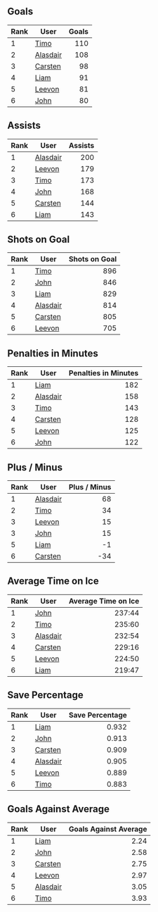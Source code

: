 ## Goals
| Rank | User | Goals |
| :--- | ---- | ---------: |
| 1 | [Timo](https://github.com/llevasseur/fantasy-hockey-league/blob/main/ROSTERS.md#Timo) |  110 |
| 2 | [Alasdair](https://github.com/llevasseur/fantasy-hockey-league/blob/main/ROSTERS.md#Alasdair) |  108 |
| 3 | [Carsten](https://github.com/llevasseur/fantasy-hockey-league/blob/main/ROSTERS.md#Carsten) |  98 |
| 4 | [Liam](https://github.com/llevasseur/fantasy-hockey-league/blob/main/ROSTERS.md#Liam) |  91 |
| 5 | [Leevon](https://github.com/llevasseur/fantasy-hockey-league/blob/main/ROSTERS.md#Leevon) |  81 |
| 6 | [John](https://github.com/llevasseur/fantasy-hockey-league/blob/main/ROSTERS.md#John) |  80 |
## Assists
| Rank | User | Assists |
| :--- | ---- | ---------: |
| 1 | [Alasdair](https://github.com/llevasseur/fantasy-hockey-league/blob/main/ROSTERS.md#Alasdair) |  200 |
| 2 | [Leevon](https://github.com/llevasseur/fantasy-hockey-league/blob/main/ROSTERS.md#Leevon) |  179 |
| 3 | [Timo](https://github.com/llevasseur/fantasy-hockey-league/blob/main/ROSTERS.md#Timo) |  173 |
| 4 | [John](https://github.com/llevasseur/fantasy-hockey-league/blob/main/ROSTERS.md#John) |  168 |
| 5 | [Carsten](https://github.com/llevasseur/fantasy-hockey-league/blob/main/ROSTERS.md#Carsten) |  144 |
| 6 | [Liam](https://github.com/llevasseur/fantasy-hockey-league/blob/main/ROSTERS.md#Liam) |  143 |
## Shots on Goal
| Rank | User | Shots on Goal |
| :--- | ---- | ---------: |
| 1 | [Timo](https://github.com/llevasseur/fantasy-hockey-league/blob/main/ROSTERS.md#Timo) |  896 |
| 2 | [John](https://github.com/llevasseur/fantasy-hockey-league/blob/main/ROSTERS.md#John) |  846 |
| 3 | [Liam](https://github.com/llevasseur/fantasy-hockey-league/blob/main/ROSTERS.md#Liam) |  829 |
| 4 | [Alasdair](https://github.com/llevasseur/fantasy-hockey-league/blob/main/ROSTERS.md#Alasdair) |  814 |
| 5 | [Carsten](https://github.com/llevasseur/fantasy-hockey-league/blob/main/ROSTERS.md#Carsten) |  805 |
| 6 | [Leevon](https://github.com/llevasseur/fantasy-hockey-league/blob/main/ROSTERS.md#Leevon) |  705 |
## Penalties in Minutes
| Rank | User | Penalties in Minutes |
| :--- | ---- | ---------: |
| 1 | [Liam](https://github.com/llevasseur/fantasy-hockey-league/blob/main/ROSTERS.md#Liam) |  182 |
| 2 | [Alasdair](https://github.com/llevasseur/fantasy-hockey-league/blob/main/ROSTERS.md#Alasdair) |  158 |
| 3 | [Timo](https://github.com/llevasseur/fantasy-hockey-league/blob/main/ROSTERS.md#Timo) |  143 |
| 4 | [Carsten](https://github.com/llevasseur/fantasy-hockey-league/blob/main/ROSTERS.md#Carsten) |  128 |
| 5 | [Leevon](https://github.com/llevasseur/fantasy-hockey-league/blob/main/ROSTERS.md#Leevon) |  125 |
| 6 | [John](https://github.com/llevasseur/fantasy-hockey-league/blob/main/ROSTERS.md#John) |  122 |
## Plus / Minus
| Rank | User | Plus / Minus |
| :--- | ---- | ---------: |
| 1 | [Alasdair](https://github.com/llevasseur/fantasy-hockey-league/blob/main/ROSTERS.md#Alasdair) |  68 |
| 2 | [Timo](https://github.com/llevasseur/fantasy-hockey-league/blob/main/ROSTERS.md#Timo) |  34 |
| 3 | [Leevon](https://github.com/llevasseur/fantasy-hockey-league/blob/main/ROSTERS.md#Leevon) |  15 |
| 3 | [John](https://github.com/llevasseur/fantasy-hockey-league/blob/main/ROSTERS.md#John) |  15 |
| 5 | [Liam](https://github.com/llevasseur/fantasy-hockey-league/blob/main/ROSTERS.md#Liam) |  -1 |
| 6 | [Carsten](https://github.com/llevasseur/fantasy-hockey-league/blob/main/ROSTERS.md#Carsten) |  -34 |
## Average Time on Ice
| Rank | User | Average Time on Ice |
| :--- | ---- | ---------: |
| 1 | [John](https://github.com/llevasseur/fantasy-hockey-league/blob/main/ROSTERS.md#John) |  237:44 |
| 2 | [Timo](https://github.com/llevasseur/fantasy-hockey-league/blob/main/ROSTERS.md#Timo) |  235:60 |
| 3 | [Alasdair](https://github.com/llevasseur/fantasy-hockey-league/blob/main/ROSTERS.md#Alasdair) |  232:54 |
| 4 | [Carsten](https://github.com/llevasseur/fantasy-hockey-league/blob/main/ROSTERS.md#Carsten) |  229:16 |
| 5 | [Leevon](https://github.com/llevasseur/fantasy-hockey-league/blob/main/ROSTERS.md#Leevon) |  224:50 |
| 6 | [Liam](https://github.com/llevasseur/fantasy-hockey-league/blob/main/ROSTERS.md#Liam) |  219:47 |
## Save Percentage
| Rank | User | Save Percentage |
| :--- | ---- | ---------: |
| 1 | [Liam](https://github.com/llevasseur/fantasy-hockey-league/blob/main/ROSTERS.md#Liam) |  0.932 |
| 2 | [John](https://github.com/llevasseur/fantasy-hockey-league/blob/main/ROSTERS.md#John) |  0.913 |
| 3 | [Carsten](https://github.com/llevasseur/fantasy-hockey-league/blob/main/ROSTERS.md#Carsten) |  0.909 |
| 4 | [Alasdair](https://github.com/llevasseur/fantasy-hockey-league/blob/main/ROSTERS.md#Alasdair) |  0.905 |
| 5 | [Leevon](https://github.com/llevasseur/fantasy-hockey-league/blob/main/ROSTERS.md#Leevon) |  0.889 |
| 6 | [Timo](https://github.com/llevasseur/fantasy-hockey-league/blob/main/ROSTERS.md#Timo) |  0.883 |
## Goals Against Average
| Rank | User | Goals Against Average |
| :--- | ---- | ---------: |
| 1 | [Liam](https://github.com/llevasseur/fantasy-hockey-league/blob/main/ROSTERS.md#Liam) |  2.24 |
| 2 | [John](https://github.com/llevasseur/fantasy-hockey-league/blob/main/ROSTERS.md#John) |  2.58 |
| 3 | [Carsten](https://github.com/llevasseur/fantasy-hockey-league/blob/main/ROSTERS.md#Carsten) |  2.75 |
| 4 | [Leevon](https://github.com/llevasseur/fantasy-hockey-league/blob/main/ROSTERS.md#Leevon) |  2.97 |
| 5 | [Alasdair](https://github.com/llevasseur/fantasy-hockey-league/blob/main/ROSTERS.md#Alasdair) |  3.05 |
| 6 | [Timo](https://github.com/llevasseur/fantasy-hockey-league/blob/main/ROSTERS.md#Timo) |  3.93 |
